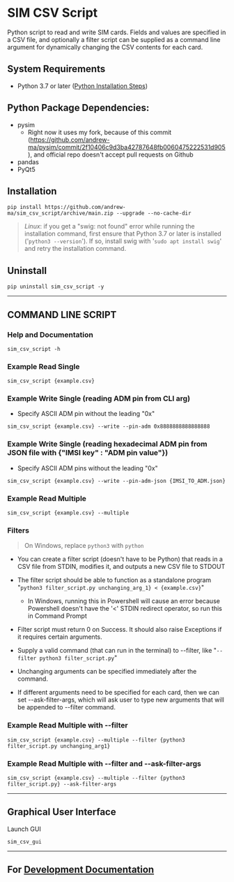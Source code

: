 # SIM CSV Script
Python script to read and write SIM cards.
Fields and values are specified in a CSV file, and optionally a filter script can be supplied as a command line argument for dynamically changing the CSV contents for each card.

## System Requirements
* Python 3.7 or later ([Python Installation Steps](python_installation_steps.md))

## Python Package Dependencies:
* pysim
    * Right now it uses my fork, because of this commit (https://github.com/andrew-ma/pysim/commit/2f10406c9d3ba42787648fb0060475222531d905), and official repo doesn't accept pull requests on Github
* pandas
* PyQt5

## Installation
```
pip install https://github.com/andrew-ma/sim_csv_script/archive/main.zip --upgrade --no-cache-dir
```
> _Linux_: if you get a "swig: not found" error while running the installation command, first ensure that Python 3.7 or later is installed ('`python3 --version`').  If so, install swig with '`sudo apt install swig`' and retry the installation command.


## Uninstall
```
pip uninstall sim_csv_script -y
```

---

## __COMMAND LINE SCRIPT__


### Help and Documentation
```
sim_csv_script -h
```

### Example Read Single
```
sim_csv_script {example.csv}
```

### Example Write Single (reading ADM pin from CLI arg)
* Specify ASCII ADM pin without the leading "0x"
```
sim_csv_script {example.csv} --write --pin-adm 0x8888888888888888
```

### Example Write Single (reading hexadecimal ADM pin from JSON file with {"IMSI key" : "ADM pin value"})
* Specify ASCII ADM pins without the leading "0x"
```
sim_csv_script {example.csv} --write --pin-adm-json {IMSI_TO_ADM.json}
```

### Example Read Multiple
```
sim_csv_script {example.csv} --multiple
```


### **Filters**
>  On Windows, replace `python3` with `python`
* You can create a filter script (doesn't have to be Python) that reads in a CSV file from STDIN, modifies it, and outputs a new CSV file to STDOUT

* The filter script should be able to function as a standalone program "`python3 filter_script.py unchanging_arg_1} < {example.csv}`"
   * In Windows, running this in Powershell will cause an error because Powershell doesn't have the '<' STDIN redirect operator, so run this in Command Prompt

* Filter script must return 0 on Success.  It should also raise Exceptions if it requires certain arguments.

* Supply a valid command (that can run in the terminal) to --filter, like "`--filter python3 filter_script.py`"
* Unchanging arguments can be specified immediately after the command.
* If different arguments need to be specified for each card, then we can set --ask-filter-args, which will ask user to type new arguments that will be appended to --filter command. 


### Example Read Multiple with --filter
```
sim_csv_script {example.csv} --multiple --filter {python3 filter_script.py unchanging_arg1}
```

### Example Read Multiple with --filter and --ask-filter-args
```
sim_csv_script {example.csv} --multiple --filter {python3 filter_script.py} --ask-filter-args
```

---
## __Graphical User Interface__

Launch GUI
```
sim_csv_gui
```

---

## For [Development Documentation](development.md)